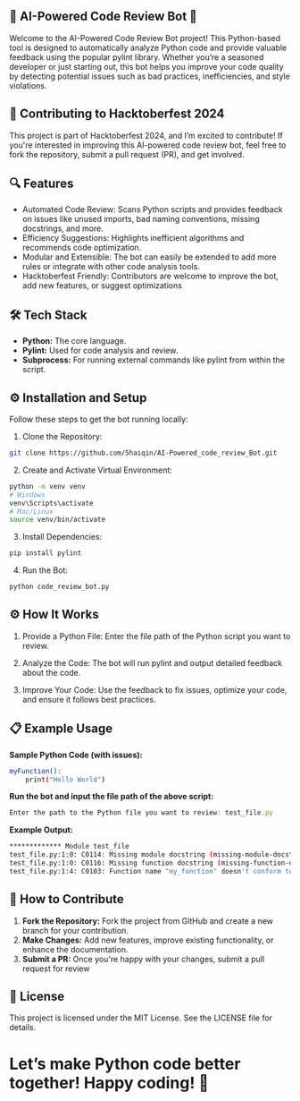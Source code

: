 
## 🧠 AI-Powered Code Review Bot 🤖

Welcome to the AI-Powered Code Review Bot project! This Python-based tool is designed to automatically analyze Python code and provide valuable feedback using the popular pylint library. Whether you’re a seasoned developer or just starting out, this bot helps you improve your code quality by detecting potential issues such as bad practices, inefficiencies, and style violations.

## 🚀 Contributing to Hacktoberfest 2024
This project is part of Hacktoberfest 2024, and I’m excited to contribute! If you're interested in improving this AI-powered code review bot, feel free to fork the repository, submit a pull request (PR), and get involved.
## 🔍 Features

- Automated Code Review: Scans Python scripts and provides feedback on issues like unused imports, bad naming conventions, missing docstrings, and more.
- Efficiency Suggestions: Highlights inefficient algorithms and recommends code optimization.
- Modular and Extensible: The bot can easily be extended to add more rules or integrate with other code analysis tools.
- Hacktoberfest Friendly: Contributors are welcome to improve the bot, add new features, or suggest optimizations


## 🛠️ Tech Stack

- **Python:** The core language.
- **Pylint:** Used for code analysis and review.
- **Subprocess:** For running external commands like pylint from within the script.


## ⚙️ Installation and Setup

Follow these steps to get the bot running locally:

1. Clone the Repository:
```bash
git clone https://github.com/5haiqin/AI-Powered_code_review_Bot.git

```

2. Create and Activate Virtual Environment:
```bash
python -m venv venv
# Windows
venv\Scripts\activate
# Mac/Linux
source venv/bin/activate
```

3. Install Dependencies:
```bash
pip install pylint
```

4. Run the Bot:
```bash
python code_review_bot.py
```


## ⚙️ How It Works

1. Provide a Python File: Enter the file path of the Python script you want to review.

2. Analyze the Code: The bot will run pylint and output detailed feedback about the code.

3. Improve Your Code: Use the feedback to fix issues, optimize your code, and ensure it follows best practices.

## 📋 Example Usage


**Sample Python Code (with issues):**
```bash
myFunction():
    print("Hello World")

```
**Run the bot and input the file path of the above script:**
```javascript
Enter the path to the Python file you want to review: test_file.py
```
**Example Output:**
```bash
************* Module test_file
test_file.py:1:0: C0114: Missing module docstring (missing-module-docstring)
test_file.py:1:0: C0116: Missing function docstring (missing-function-docstring)
test_file.py:1:4: C0103: Function name "my_function" doesn't conform to snake_case naming style (invalid-name)

```

## 🤝 How to Contribute

1. **Fork the Repository:** Fork the project from GitHub and create a new branch for your contribution.
2. **Make Changes:** Add new features, improve existing functionality, or enhance the documentation.
3. **Submit a PR:** Once you're happy with your changes, submit a pull request for review

## 📜 License

This project is licensed under the MIT License. See the LICENSE file for details.

# **Let’s make Python code better together! Happy coding! 🎉** 